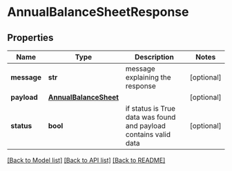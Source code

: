 # AnnualBalanceSheetResponse

## Properties
Name | Type | Description | Notes
------------ | ------------- | ------------- | -------------
**message** | **str** | message explaining the response | [optional] 
**payload** | [**AnnualBalanceSheet**](AnnualBalanceSheet.md) |  | [optional] 
**status** | **bool** | if status is True data was found and payload contains valid data | [optional] 

[[Back to Model list]](../README.md#documentation-for-models) [[Back to API list]](../README.md#documentation-for-api-endpoints) [[Back to README]](../README.md)


